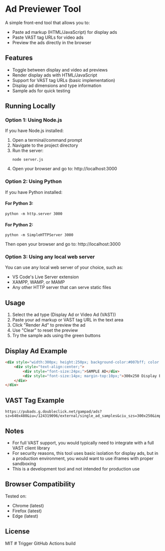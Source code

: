 # Ad Previewer Tool

A simple front-end tool that allows you to:
- Paste ad markup (HTML/JavaScript) for display ads
- Paste VAST tag URLs for video ads
- Preview the ads directly in the browser

## Features

- Toggle between display and video ad previews
- Render display ads with HTML/JavaScript
- Support for VAST tag URLs (basic implementation)
- Display ad dimensions and type information
- Sample ads for quick testing

## Running Locally

### Option 1: Using Node.js

If you have Node.js installed:

1. Open a terminal/command prompt
2. Navigate to the project directory
3. Run the server:
   ```
   node server.js
   ```
4. Open your browser and go to: http://localhost:3000

### Option 2: Using Python

If you have Python installed:

#### For Python 3:
```
python -m http.server 3000
```

#### For Python 2:
```
python -m SimpleHTTPServer 3000
```

Then open your browser and go to: http://localhost:3000

### Option 3: Using any local web server

You can use any local web server of your choice, such as:
- VS Code's Live Server extension
- XAMPP, WAMP, or MAMP
- Any other HTTP server that can serve static files

## Usage

1. Select the ad type (Display Ad or Video Ad (VAST))
2. Paste your ad markup or VAST tag URL in the text area
3. Click "Render Ad" to preview the ad
4. Use "Clear" to reset the preview
5. Try the sample ads using the green buttons

## Display Ad Example

```html
<div style="width:300px; height:250px; background-color:#007bff; color:white; display:flex; align-items:center; justify-content:center; font-weight:bold; border-radius:5px;">
    <div style="text-align:center;">
        <div style="font-size:24px;">SAMPLE AD</div>
        <div style="font-size:14px; margin-top:10px;">300x250 Display Banner</div>
    </div>
</div>
```

## VAST Tag Example

```
https://pubads.g.doubleclick.net/gampad/ads?sz=640x480&iu=/124319096/external/single_ad_samples&ciu_szs=300x250&impl=s&gdfp_req=1&env=vp&output=vast&unviewed_position_start=1&cust_params=deployment%3Ddevsite%26sample_ct%3Dlinear&correlator=
```

## Notes

- For full VAST support, you would typically need to integrate with a full VAST client library
- For security reasons, this tool uses basic isolation for display ads, but in a production environment, you would want to use iframes with proper sandboxing
- This is a development tool and not intended for production use

## Browser Compatibility

Tested on:
- Chrome (latest)
- Firefox (latest)
- Edge (latest)

## License

MIT # Trigger GitHub Actions build
 
